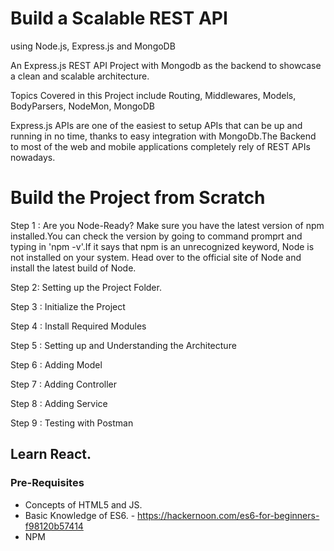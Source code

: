 # Build a Scalable REST API 
using Node.js, Express.js and MongoDB

An Express.js REST API Project with Mongodb as the backend to showcase a clean and scalable architecture.

Topics Covered in this Project include 
Routing,
Middlewares, 
Models, 
BodyParsers,
NodeMon, 
MongoDB

Express.js APIs are one of the easiest to setup APIs that can be up and running in no time, thanks to easy integration with MongoDb.The Backend to most of the web and mobile applications completely rely of REST APIs nowadays.

# Build the Project from Scratch
Step 1 : Are you Node-Ready?
Make sure you have the latest version of npm installed.You can check the version by going to command promprt and typing in 'npm -v'.If it says that npm is an unrecognized keyword, Node is not installed on your system. Head over to the official site of Node and install the latest build of Node.

Step 2: Setting up the Project Folder.

Step 3 : Initialize the Project

Step 4 : Install Required Modules

Step 5 : Setting up and Understanding the Architecture

Step 6 : Adding Model

Step 7 : Adding Controller

Step 8 : Adding Service

Step 9 : Testing with Postman

## Learn React.
### Pre-Requisites
- Concepts of HTML5 and JS.
- Basic Knowledge of ES6. - https://hackernoon.com/es6-for-beginners-f98120b57414
- NPM
